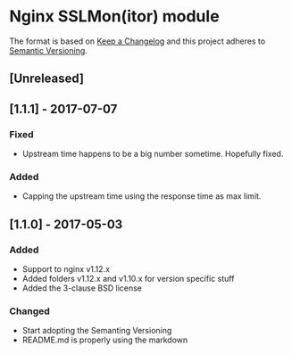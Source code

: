 # Nginx SSLMon(itor) module

The format is based on [Keep a Changelog](http://keepachangelog.com/)
and this project adheres to [Semantic Versioning](http://semver.org/).
## [Unreleased]

## [1.1.1] - 2017-07-07
### Fixed
- Upstream time happens to be a big number sometime. Hopefully fixed.

### Added
- Capping the upstream time using the response time as max limit.

## [1.1.0] - 2017-05-03
### Added
- Support to nginx v1.12.x
- Added folders v1.12.x and v1.10.x for version specific stuff
- Added the 3-clause BSD license

### Changed
- Start adopting the Semanting Versioning
- README.md is properly using the markdown


